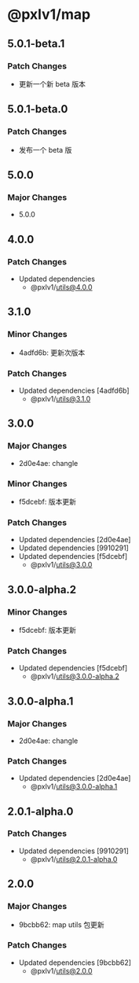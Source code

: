 # @pxlv1/map

## 5.0.1-beta.1

### Patch Changes

- 更新一个新 beta 版本

## 5.0.1-beta.0

### Patch Changes

- 发布一个 beta 版

## 5.0.0

### Major Changes

- 5.0.0

## 4.0.0

### Patch Changes

- Updated dependencies
  - @pxlv1/utils@4.0.0

## 3.1.0

### Minor Changes

- 4adfd6b: 更新次版本

### Patch Changes

- Updated dependencies [4adfd6b]
  - @pxlv1/utils@3.1.0

## 3.0.0

### Major Changes

- 2d0e4ae: changle

### Minor Changes

- f5dcebf: 版本更新

### Patch Changes

- Updated dependencies [2d0e4ae]
- Updated dependencies [9910291]
- Updated dependencies [f5dcebf]
  - @pxlv1/utils@3.0.0

## 3.0.0-alpha.2

### Minor Changes

- f5dcebf: 版本更新

### Patch Changes

- Updated dependencies [f5dcebf]
  - @pxlv1/utils@3.0.0-alpha.2

## 3.0.0-alpha.1

### Major Changes

- 2d0e4ae: changle

### Patch Changes

- Updated dependencies [2d0e4ae]
  - @pxlv1/utils@3.0.0-alpha.1

## 2.0.1-alpha.0

### Patch Changes

- Updated dependencies [9910291]
  - @pxlv1/utils@2.0.1-alpha.0

## 2.0.0

### Major Changes

- 9bcbb62: map utils 包更新

### Patch Changes

- Updated dependencies [9bcbb62]
  - @pxlv1/utils@2.0.0

